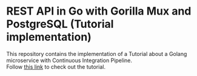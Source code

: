 # REST API in Go with Gorilla Mux and PostgreSQL (Tutorial implementation)

This repository contains the implementation of a Tutorial about a Golang microservice with Continuous Integration Pipeline. <br>
Follow [this link](https://semaphoreci.com/community/tutorials/building-and-testing-a-rest-api-in-go-with-gorilla-mux-and-postgresql) to check out the tutorial.
